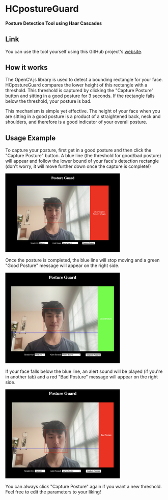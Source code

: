 # HCpostureGuard

#### **Posture Detection Tool using Haar Cascades**

## Link

You can use the tool yourself using this GitHub project's [website](https://timliang4.github.io/HCpostureGuard/).

## How it works

The OpenCV.js library is used to detect a bounding rectangle for your face. HCpostureGuard compares the lower height of this rectangle with a threshold. This threshold is captured by clicking the "Capture Posture" button and sitting in a good posture for 3 seconds. If the rectangle falls below the threshold, your posture is bad.

This mechanism is simple yet effective. The height of your face when you are sitting in a good posture is a product of a straightened back, neck and shoulders, and therefore is a good indicator of your overall posture.

## Usage Example

To capture your posture, first get in a good posture and then click the "Capture Posture" button. A blue line (the threshold for good/bad posture) will appear and follow the lower bound of your face's detection rectangle (don't worry, it will move further down once the capture is complete!)

<img src="images/setup.png" width=360>

Once the posture is completed, the blue line will stop moving and a green "Good Posture" message will appear on the right side.

<img src="images/good_posture.png" width=360>

If your face falls below the blue line, an alert sound will be played (if you're in another tab) and a red "Bad Posture" message will appear on the right side.

<img src="images/bad_posture.png" width=360>

You can always click "Capture Posture" again if you want a new threshold. Feel free to edit the parameters to your liking!
